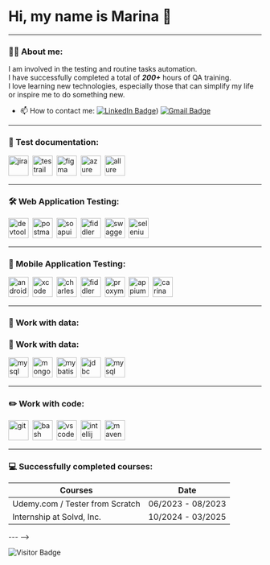 # Hi, my name is Marina 👋

---

### 👨‍💻 About me:
I am involved in the testing and routine tasks automation.\
I have successfully completed a total of ***200+*** hours of QA training.\
I love learning new technologies, especially those that can simplify my life or inspire me to do something new.

- 📫 How to contact me: [![LinkedIn Badge](https://img.shields.io/badge/-@marinadedul-blue?style=flat&logo=LinkedIn&logoColor=white)](https://www.linkedin.com/in/marynadziadul/)) [![Gmail Badge](https://img.shields.io/badge/-Gmail-red?style=flat&logo=Gmail&logoColor=white)](mailto:mdedul2820@gmail.com)

---

### 📁 Test documentation:

<div>
  <img src="https://cdn.jsdelivr.net/gh/devicons/devicon/icons/jira/jira-original.svg" title="jira" alt="jira" width="40" height="40"/>&nbsp;
  <img src="https://codahosted.io/packs/21236/unversioned/assets/LOGO/ba1091c59bab89cd2fd0f289622731fe16113d7b00905abe64759c313a4b73b76c1b0426076ed76cb74752234c734131df46992d5b8b48fc13e264240e4f7119f736cfeb64df36ded54b5cbf6198b9cadedf18dd0cac5c7dbcd16e6336c29363cd1292ba" title="testrail" alt="testrail" width="40" height="40"/>&nbsp;
  <img src="https://cdn.jsdelivr.net/gh/devicons/devicon/icons/figma/figma-original.svg" title="figma" alt="figma" width="40" height="40"/>&nbsp;
  <img src="https://cdn.jsdelivr.net/gh/devicons/devicon/icons/azure/azure-original.svg" title="azure" alt="azure" width="40" height="40"/>&nbsp;
  <img src="https://raw.githubusercontent.com/allure-framework/allure2/master/.github/allure-logo.svg" title="allure" alt="allure" width="40" height="40"/>&nbsp;
</div>

---

### 🛠 Web Application Testing:

<div>
  <img src="https://d33wubrfki0l68.cloudfront.net/38b5c953a4667366685d55db55d057c86db1fc54/a0fdc/static/acae6b24d940347661ca901ea07f47c1/chrome-dev-logo-icon.png" title="devtools" alt="devtools" width="40" height="40"/>&nbsp;
  <img src="https://user-images.githubusercontent.com/7853266/44114706-9c72dd08-9fd1-11e8-8d9d-6d9d651c75ad.png" title="postman" alt="postman" width="40" height="40"/>&nbsp;
  <img src="https://static0.smartbear.co/smartbearbrand/media/images/home/soapui-icon.svg" title="soapui" alt="soapui" width="40" height="40"/>&nbsp;
  <img src="https://upload.wikimedia.org/wikipedia/commons/4/4e/Fiddler_logo.png" title="fiddler" alt="fiddler" width="40" height="40"/>&nbsp;
  <img src="https://static-00.iconduck.com/assets.00/swagger-icon-512x512-1n7w9vay.png" title="swagger" alt="swagger" width="40" height="40"/>&nbsp;
  <img src="https://cdn.jsdelivr.net/gh/devicons/devicon/icons/selenium/selenium-original.svg" title="selenium" alt="selenium" width="40" height="40"/>&nbsp;
</div>

---

### 📱 Mobile Application Testing:

<div>
  <img src="https://cdn.jsdelivr.net/gh/devicons/devicon/icons/androidstudio/androidstudio-original.svg" title="android-studio" alt="android-studio" width="40" height="40"/>&nbsp;
  <img src="https://cdn.jsdelivr.net/gh/devicons/devicon/icons/xcode/xcode-original.svg" title="xcode" alt="xcode" width="40" height="40"/>&nbsp;
  <img src="https://cdn.icon-icons.com/icons2/3053/PNG/512/charles_proxy_macos_bigsur_icon_190302.png" title="charles-proxy" alt="charles-proxy" width="40" height="40"/>&nbsp;
  <img src="https://www.megaleechers.com/storage/Fiddler-Everywhere-Icon.png" title="fiddler" alt="fiddler" width="40" height="40"/>&nbsp;
  <img src="https://pbs.twimg.com/profile_images/1589614420766126080/slAIVDtr_400x400.jpg" title="proxyman" alt="proxyman" width="40" height="40"/>&nbsp;
  <img src="https://upload.wikimedia.org/wikipedia/commons/e/e2/Appium_Logo.png" title="appium" alt="appium" width="40" height="40"/>&nbsp;
  <img src="https://avatars.githubusercontent.com/u/9145886?s=200&v=4" title="carina" alt="carina" width="40" height="40"/>&nbsp;
</div>


---

### 💾 Work with data:

### 💾 Work with data:

<div>
  <img src="https://cdn.jsdelivr.net/gh/devicons/devicon/icons/mysql/mysql-original.svg" title="mysql" alt="mysql" width="40" height="40"/>&nbsp;
  <img src="https://cdn.jsdelivr.net/gh/devicons/devicon/icons/mongodb/mongodb-original.svg" title="mongodb" alt="mongodb" width="40" height="40"/>&nbsp;
  <img src="https://raw.githubusercontent.com/mybatis/mybatis-3/gh-pages/images/mybatis-logo.png" title="mybatis" alt="mybatis" width="40" height="40"/>&nbsp;
  <img src="https://cdn.jsdelivr.net/gh/devicons/devicon/icons/java/java-original.svg" title="jdbc" alt="jdbc" width="40" height="40"/>&nbsp;
  <img src="https://cdn.icon-icons.com/icons2/3053/PNG/512/mysql_workbench_macos_bigsur_icon_190183.png" title="mysql workbench" alt="mysql workbench" width="40" height="40"/>&nbsp;
</div>

---

### ✏️ Work with code:

<div>
  <img src="https://cdn.jsdelivr.net/gh/devicons/devicon/icons/git/git-original.svg" title="git" alt="git" width="40" height="40"/>&nbsp;
  <img src="https://upload.wikimedia.org/wikipedia/commons/thumb/4/4b/Bash_Logo_Colored.svg/1024px-Bash_Logo_Colored.svg.png?20180723054350" title="bash" alt="bash" width="40" height="40"/>&nbsp;
  <img src="https://cdn.jsdelivr.net/gh/devicons/devicon/icons/vscode/vscode-original.svg" title="vscode" alt="vscode" width="40" height="40"/>&nbsp;
  <img src="https://cdn.jsdelivr.net/gh/devicons/devicon/icons/intellij/intellij-original.svg" title="intellij idea" alt="intellij idea" width="40" height="40"/>&nbsp;
  <img src="https://cdn.jsdelivr.net/gh/devicons/devicon/icons/maven/maven-original.svg" title="maven" alt="maven" width="40" height="40"/>&nbsp;
</div>

---

### 💻 Successfully completed courses:

| Courses                                                         | Date              |
| ----------------------------------------------------------------| :---------------: |
| Udemy.com / Tester from Scratch                                 | 06/2023 - 08/2023 |
| Internship at Solvd, Inc.                                       | 10/2024 - 03/2025 |

--- -->

![Visitor Badge](https://visitor-badge.laobi.icu/badge?page_id=Mary2820)



<!--
**Mary2820/Mary2820** is a ✨ _special_ ✨ repository because its `README.md` (this file) appears on your GitHub profile.

Here are some ideas to get you started:

- 🔭 I’m currently working on ...
- 🌱 I’m currently learning ...
- 👯 I’m looking to collaborate on ...
- 🤔 I’m looking for help with ...
- 💬 Ask me about ...
- 📫 How to reach me: ...
- 😄 Pronouns: ...
- ⚡ Fun fact: ...
-->
